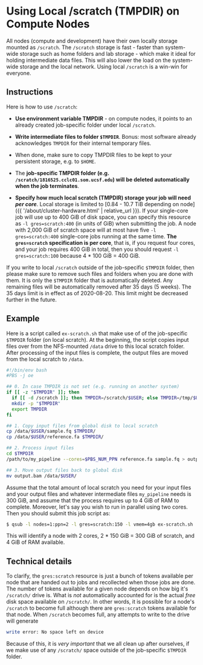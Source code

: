 # Using Local /scratch (TMPDIR) on Compute Nodes

All nodes (compute and development) have their own locally storage mounted as `/scratch`.  The `/scratch` storage is fast - faster than system-wide storage such as home folders and lab storage - which make it ideal for holding intermediate data files.  This will also lower the load on the system-wide storage and the local network.  Using local `/scratch` is a win-win for everyone.

## Instructions

Here is how to use `/scratch`:

* **Use environment variable TMPDIR** - on compute nodes, it points to an already created job-specific folder under local `/scratch`.

* **Write intermediate files to folder `$TMPDIR`**.  Bonus: most software already acknowledges `TMPDIR` for their internal temporary files.

* When done, make sure to copy TMPDIR files to be kept to your persistent storage, e.g. to `$HOME`.

* The **job-specific TMPDIR folder (e.g. `/scratch/1816525.cclc01.som.ucsf.edu`) will be deleted automatically when the job terminates**.

* **Specify how much local scratch (TMPDIR) storage your job will need _per core_**.  Local storage is limited to [0.84 - 10.7 TiB depending on node]({{ '/about/cluster-hardware.html' | relative_url }}).  If your single-core job will use up to 400 GiB of disk space, you can specify this resource as `-l gres=scratch:400` (in units of GiB) when submitting the job.  A node with 2,000 GiB of scratch space will at most have five `-l gres=scratch:400` single-core jobs running at the same time.  **The `gres=scratch` specification is per core**, that is, if you request four cores, and your job requires 400 GiB in total, then you should request `-l gres=scratch:100` because 4 * 100 GiB = 400 GiB.


<div class="alert alert-warning" role="alert">
If you write to local <code>/scratch</code> outside of the job-specific <code>$TMPDIR</code> folder, then please make sure to remove such files and folders when you are done with them.  It is only the <code>$TMPDIR</code> folder that is automatically deleted.  Any remaining files will be automatically removed after 35 days (5 weeks).  The 35 days limit is in effect as of 2020-08-20. This limit might be decreased further in the future.
</div>


## Example

Here is a script called `ex-scratch.sh` that make use of of the job-specific `$TMPDIR` folder (on local scratch).  At the beginning, the script copies input files over from the NFS-mounted `/data` drive to this local scratch folder.  After processing of the input files is complete, the output files are moved from the local scratch to `/data`.

```sh
#!/bin/env bash
#PBS -j oe

## 0. In case TMPDIR is not set (e.g. running on another system)
if [[ -z "$TMPDIR" ]]; then
  if [[ -d /scratch ]]; then TMPDIR=/scratch/$USER; else TMPDIR=/tmp/$USER; fi
  mkdir -p "$TMPDIR"
  export TMPDIR
fi

## 1. Copy input files from global disk to local scratch
cp /data/$USER/sample.fq $TMPDIR/
cp /data/$USER/reference.fa $TMPDIR/

## 2. Process input files
cd $TMPDIR
/path/to/my_pipeline --cores=$PBS_NUM_PPN reference.fa sample.fq > output.bam

## 3. Move output files back to global disk
mv output.bam /data/$USER/
```

Assume that the total amount of local scratch you need for your input files and your output files and whatever intermediate files `my_pipeline` needs is 300 GiB, and assume that the process requires up to 4 GiB of RAM to complete.  Moreover, let's say you wish to run in parallel using two cores.  Then you should submit this job script as:
```sh
$ qsub -l nodes=1:ppn=2 -l gres=scratch:150 -l vmem=4gb ex-scratch.sh
```
This will identify a node with 2 cores, 2 * 150 GiB = 300 GiB of scratch, and 4 GiB of RAM available.


## Technical details

To clarify, the `gres:scratch` resource is just a bunch of tokens available per node that are handed out to jobs and recollected when those jobs are done.  The number of tokens available for a given node depends on how big it's `/scratch/` drive is.  What is _not_ automatically accounted for is the actual _free_ disk space available on `/scratch/`.  In other words, it is possible for a node's `/scratch` to become full although there are `gres:scratch` tokens available for that node.  When `/scratch` becomes full, any attempts to write to the drive will generate
```sh
write error: No space left on device
```
Because of this, it is _very important_ that we all clean up after ourselves, if we make use of any `/scratch/` space outside of the job-specific `$TMPDIR` folder.
